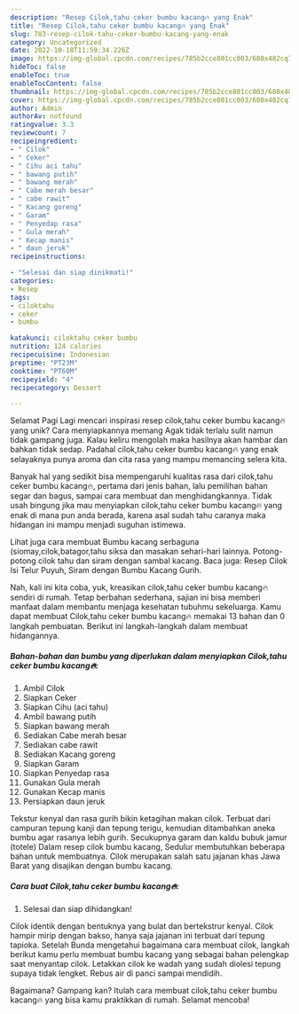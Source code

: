 ```yaml
---
description: "Resep Cilok,tahu ceker bumbu kacang🔥 yang Enak"
title: "Resep Cilok,tahu ceker bumbu kacang🔥 yang Enak"
slug: 783-resep-cilok-tahu-ceker-bumbu-kacang-yang-enak
category: Uncategorized
date: 2022-10-18T11:59:34.226Z
image: https://img-global.cpcdn.com/recipes/785b2cce801cc003/680x482cq70/ciloktahu-ceker-bumbu-kacang-foto-resep-utama.jpg
hideToc: false
enableToc: true
enableTocContent: false
thumbnail: https://img-global.cpcdn.com/recipes/785b2cce801cc003/680x482cq70/ciloktahu-ceker-bumbu-kacang-foto-resep-utama.jpg
cover: https://img-global.cpcdn.com/recipes/785b2cce801cc003/680x482cq70/ciloktahu-ceker-bumbu-kacang-foto-resep-utama.jpg
author: Admin
authorAv: notfound
ratingvalue: 3.3
reviewcount: 7
recipeingredient:
- " Cilok"
- " Ceker"
- " Cihu aci tahu"
- " bawang putih"
- " bawang merah"
- " Cabe merah besar"
- " cabe rawit"
- " Kacang goreng"
- " Garam"
- " Penyedap rasa"
- " Gula merah"
- " Kecap manis"
- " daun jeruk"
recipeinstructions:

- "Selesai dan siap dinikmati!"
categories:
- Resep
tags:
- ciloktahu
- ceker
- bumbu

katakunci: ciloktahu ceker bumbu 
nutrition: 124 calories
recipecuisine: Indonesian
preptime: "PT23M"
cooktime: "PT60M"
recipeyield: "4"
recipecategory: Dessert

---
```



Selamat Pagi Lagi mencari inspirasi resep cilok,tahu ceker bumbu kacang🔥 yang unik? Cara menyiapkannya memang Agak tidak terlalu sulit namun tidak gampang juga. Kalau keliru mengolah maka hasilnya akan hambar dan bahkan tidak sedap. Padahal cilok,tahu ceker bumbu kacang🔥 yang enak selayaknya punya aroma dan cita rasa yang mampu memancing selera kita.


Banyak hal yang sedikit bisa mempengaruhi kualitas rasa dari cilok,tahu ceker bumbu kacang🔥, pertama dari jenis bahan, lalu pemilihan bahan segar dan bagus, sampai cara membuat dan menghidangkannya. Tidak usah bingung jika mau menyiapkan cilok,tahu ceker bumbu kacang🔥 yang enak di mana pun anda berada, karena asal sudah tahu caranya maka hidangan ini mampu menjadi suguhan istimewa.

Lihat juga cara membuat Bumbu kacang serbaguna (siomay,cilok,batagor,tahu siksa dan masakan sehari-hari lainnya. Potong-potong cilok tahu dan siram dengan sambal kacang. Baca juga: Resep Cilok Isi Telur Puyuh, Siram dengan Bumbu Kacang Gurih.


Nah, kali ini kita coba, yuk, kreasikan cilok,tahu ceker bumbu kacang🔥 sendiri di rumah. Tetap berbahan sederhana, sajian ini bisa memberi manfaat dalam membantu menjaga kesehatan tubuhmu sekeluarga. Kamu dapat membuat Cilok,tahu ceker bumbu kacang🔥 memakai 13 bahan dan 0 langkah pembuatan. Berikut ini langkah-langkah dalam membuat hidangannya.

<!--inarticleads1-->

##### Bahan-bahan dan bumbu yang diperlukan dalam menyiapkan Cilok,tahu ceker bumbu kacang🔥:

1. Ambil  Cilok
1. Siapkan  Ceker
1. Siapkan  Cihu (aci tahu)
1. Ambil  bawang putih
1. Siapkan  bawang merah
1. Sediakan  Cabe merah besar
1. Sediakan  cabe rawit
1. Sediakan  Kacang goreng
1. Siapkan  Garam
1. Siapkan  Penyedap rasa
1. Gunakan  Gula merah
1. Gunakan  Kecap manis
1. Persiapkan  daun jeruk


Tekstur kenyal dan rasa gurih bikin ketagihan makan cilok. Terbuat dari campuran tepung kanji dan tepung terigu, kemudian ditambahkan aneka bumbu agar rasanya lebih gurih. Secukupnya garam dan kaldu bubuk jamur (totele) Dalam resep cilok bumbu kacang, Sedulur membutuhkan beberapa bahan untuk membuatnya. Cilok merupakan salah satu jajanan khas Jawa Barat yang disajikan dengan bumbu kacang. 

<!--inarticleads2-->

##### Cara buat Cilok,tahu ceker bumbu kacang🔥:


1. Selesai dan siap dihidangkan!

Cilok identik dengan bentuknya yang bulat dan bertekstrur kenyal. Cilok hampir mirip dengan bakso, hanya saja jajanan ini terbuat dari tepung tapioka. Setelah Bunda mengetahui bagaimana cara membuat cilok, langkah berikut kamu perlu membuat bumbu kacang yang sebagai bahan pelengkap saat menyantap cilok. Letakkan cilok ke wadah yang sudah diolesi tepung supaya tidak lengket. Rebus air di panci sampai mendidih. 

Bagaimana? Gampang kan? Itulah cara membuat cilok,tahu ceker bumbu kacang🔥 yang bisa kamu praktikkan di rumah. Selamat mencoba!
